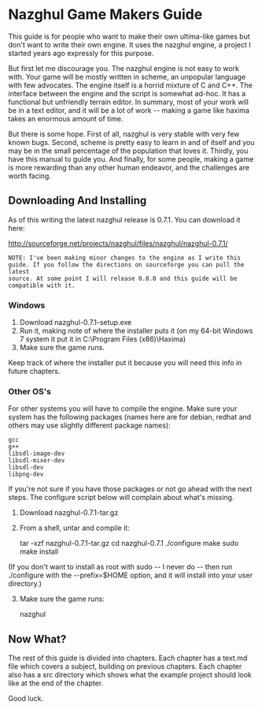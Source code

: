 Nazghul Game Makers Guide
=========================

This guide is for people who want to make their own ultima-like games but don't
want to write their own engine. It uses the nazghul engine, a project I started
years ago expressly for this purpose.

But first let me discourage you. The nazghul engine is not easy to work
with. Your game will be mostly written in scheme, an unpopular language with
few advocates. The engine itself is a horrid mixture of C and C++. The
interface between the engine and the script is somewhat ad-hoc. It has a
functional but unfriendly terrain editor. In summary, most of your work will be
in a text editor, and it will be a lot of work -- making a game like haxima
takes an enormous amount of time.

But there is some hope. First of all, nazghul is very stable with very few
known bugs. Second, scheme is pretty easy to learn in and of itself and you may
be in the small percentage of the population that loves it. Thirdly, you have
this manual to guide you. And finally, for some people, making a game is more
rewarding than any other human endeavor, and the challenges are worth facing.

## Downloading And Installing

As of this writing the latest nazghul release is 0.7.1. You can download it
here:

http://sourceforge.net/projects/nazghul/files/nazghul/nazghul-0.7.1/

    NOTE: I've been making minor changes to the engine as I write this
    guide. If you follow the directions on sourceforge you can pull the latest
    source. At some point I will release 0.8.0 and this guide will be
    compatible with it.

### Windows

1. Download nazghul-0.7.1-setup.exe
2. Run it, making note of where the installer puts it (on my 64-bit Windows 7
   system it put it in C:\Program Files (x86)\Haxima)
3. Make sure the game runs.

Keep track of where the installer put it because you will need this info in
future chapters.

### Other OS's

For other systems you will have to compile the engine. Make sure your system
has the following packages (names here are for debian, redhat and others may
use slightly different package names):

    gcc
    g++
    libsdl-image-dev
    libsdl-mixer-dev
    libsdl-dev
    libpng-dev

If you're not sure if you have those packages or not go ahead with the next
steps. The configure script below will complain about what's missing.

1. Download nazghul-0.7.1-tar.gz
2. From a shell, untar and compile it:

    tar -xzf nazghul-0.7.1-tar.gz
    cd nazghul-0.7.1
    ./configure
    make
    sudo make install

(If you don't want to install as root with sudo -- I never do -- then run
./configure with the --prefix=$HOME option, and it will install into your user
directory.)

3. Make sure the game runs:

    nazghul

## Now What?

The rest of this guide is divided into chapters. Each chapter has a text.md
file which covers a subject, building on previous chapters. Each chapter also
has a src directory which shows what the example project should look like at
the end of the chapter.

Good luck.
